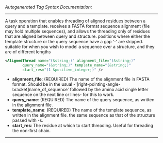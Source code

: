 _Autogenerated Tag Syntax Documentation:_

---
A task operation that enables threading of aligned residues between a query and a template. receives a FASTA format sequence alignment (file may hold multiple sequences), and allows the threading only of residues that are aligned between query and structure. positions where either the template structure or the query sequence have a gap '-' are skipped. suitable for when you wish to model a sequence over a structure, and they are of different lengths

```xml
<AlignedThread name="(&string;)" alignment_file="(&string;)"
        query_name="(&string;)" template_name="(&string;)"
        start_res="(1 &positive_integer;)" />
```

-   **alignment_file**: (REQUIRED) The name of the alignment file in FASTA format. Should be in the usual -'[right-pointing-angle-bracket]name_of_sequence' followed by the amino acid single letter sequence on the next line or lines- for this to work.
-   **query_name**: (REQUIRED) The name of the query sequence, as written in the alignment file.
-   **template_name**: (REQUIRED) The name of the template sequence, as written in the alignment file. the same sequence as that of the structure passed with -s.
-   **start_res**: The residue at which to start threading. Useful for threading the non-first chain.

---
